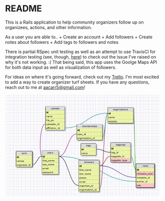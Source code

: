 # README

This is a Rails application to help community organizers follow up on organizees, actions, and other information. 

As a user you are able to..
	+ Create an account
	+ Add followers
	+ Create notes about followers
	+ Add tags to followers and notes 

There is partial RSpec unit testing as well as an attempt to use TravisCI for integration testing (see, though, [here](https://github.com/karrkode/follow_up/issues/15)) to check out the issue I've raised on why it's not working. :( That being said, this app uses the Goolge Maps API for both data input as well as visualization of followers. 

For ideas on where it's going forward, check out my [Trello](https://trello.com/b/2AeBVEEs/follow-up). I'm most excited to add a way to create organizer turf sheets.  If you have any questions, reach out to me at aacarr5@gmail.com! 

![schema](schema.jpg)


